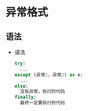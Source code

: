 # 异常格式

## 语法

+ 语法

  ```py
  try:
    ...
  except (异常1，异常2) as e:
    ...
  else:
    没有异常，执行的代码
  finally:
    最终一定要执行的代码
  ```
